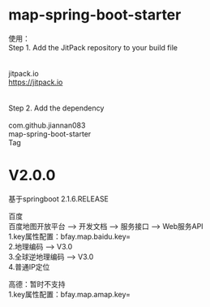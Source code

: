 # map-spring-boot-starter
使用：  
Step 1. Add the JitPack repository to your build file  
<repositories>  
	<repository>  
	    <id>jitpack.io</id>  
	    <url>https://jitpack.io</url>  
	</repository>  
</repositories>  
Step 2. Add the dependency  
<dependency>  
    <groupId>com.github.jiannan083</groupId>  
    <artifactId>map-spring-boot-starter</artifactId>  
    <version>Tag</version>  
</dependency>  

# V2.0.0
基于springboot 2.1.6.RELEASE  

百度  
百度地图开放平台 --> 开发文档 --> 服务接口 --> Web服务API  
1.key属性配置：bfay.map.baidu.key=  
2.地理编码 --> V3.0  
3.全球逆地理编码 --> V3.0  
4.普通IP定位  

高德：暂时不支持  
1.key属性配置：bfay.map.amap.key=